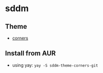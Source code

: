 # sddm

## Theme
- [corners](https://github.com/aczw/sddm-theme-corners)

## Install from AUR
- using yay: `yay -S sddm-theme-corners-git`
